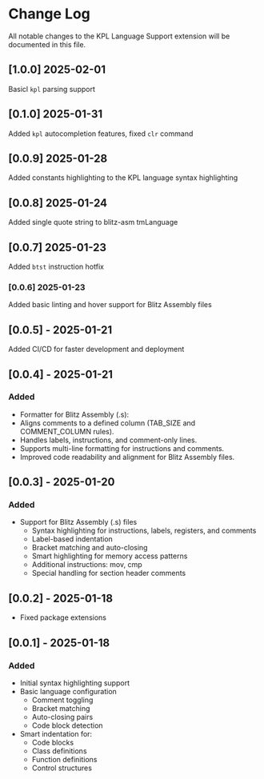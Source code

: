 # Change Log

All notable changes to the KPL Language Support extension will be documented in
this file.

## [1.0.0] 2025-02-01

Basicl `kpl` parsing support

## [0.1.0] 2025-01-31

Added `kpl` autocompletion features, fixed `clr` command

## [0.0.9] 2025-01-28

Added constants highlighting to the KPL language syntax highlighting

## [0.0.8] 2025-01-24

Added single quote string to blitz-asm tmLanguage

## [0.0.7] 2025-01-23

Added `btst` instruction hotfix

### [0.0.6] 2025-01-23

Added basic linting and hover support for Blitz Assembly files

## [0.0.5] - 2025-01-21

Added CI/CD for faster development and deployment

## [0.0.4] - 2025-01-21

### Added

- Formatter for Blitz Assembly (.s):
- Aligns comments to a defined column (TAB_SIZE and COMMENT_COLUMN rules).
- Handles labels, instructions, and comment-only lines.
- Supports multi-line formatting for instructions and comments.
- Improved code readability and alignment for Blitz Assembly files.

## [0.0.3] - 2025-01-20

### Added

- Support for Blitz Assembly (.s) files
  - Syntax highlighting for instructions, labels, registers, and comments
  - Label-based indentation
  - Bracket matching and auto-closing
  - Smart highlighting for memory access patterns
  - Additional instructions: mov, cmp
  - Special handling for section header comments

## [0.0.2] - 2025-01-18

- Fixed package extensions

## [0.0.1] - 2025-01-18

### Added

- Initial syntax highlighting support
- Basic language configuration
  - Comment toggling
  - Bracket matching
  - Auto-closing pairs
  - Code block detection
- Smart indentation for:
  - Code blocks
  - Class definitions
  - Function definitions
  - Control structures

